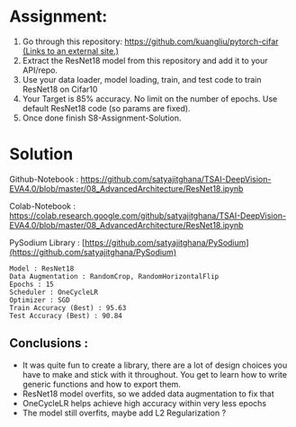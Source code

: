 ﻿


# Assignment:

1.  Go through this repository:  [https://github.com/kuangliu/pytorch-cifar (Links to an external site.)](https://github.com/kuangliu/pytorch-cifar)
2.  Extract the ResNet18 model from this repository and add it to your API/repo.
3.  Use your data loader, model loading, train, and test code to train ResNet18 on Cifar10
4.  Your Target is 85% accuracy. No limit on the number of epochs. Use default ResNet18 code (so params are fixed).
5.  Once done finish S8-Assignment-Solution.

# Solution
Github-Notebook : https://github.com/satyajitghana/TSAI-DeepVision-EVA4.0/blob/master/08_AdvancedArchitecture/ResNet18.ipynb

Colab-Notebook : https://colab.research.google.com/github/satyajitghana/TSAI-DeepVision-EVA4.0/blob/master/08_AdvancedArchitecture/ResNet18.ipynb

PySodium Library : [https://github.com/satyajitghana/PySodium](https://github.com/satyajitghana/PySodium)
```
Model : ResNet18
Data Augmentation : RandomCrop, RandomHorizontalFlip
Epochs : 15
Scheduler : OneCycleLR
Optimizer : SGD
Train Accuracy (Best) : 95.63
Test Accuracy (Best) : 90.84
```

## Conclusions : 
- It was quite fun to create a library, there are a lot of design choices you have to make and stick with it throughout. You get to learn how to write generic functions and how to export them.
- ResNet18 model overfits, so we added data augmentation to fix that
- OneCycleLR helps achieve high accuracy within very less epochs
- The model still overfits, maybe add L2 Regularization ?

